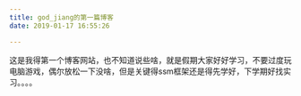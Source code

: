```yaml
---
title: god_jiang的第一篇博客
date: 2019-01-17 16:55:26

---
```

这是我得第一个博客网站，也不知道说些啥，就是假期大家好好学习，不要过度玩电脑游戏，偶尔放松一下没啥，但是关键得ssm框架还是得先学好，下学期好找实习。。。。
